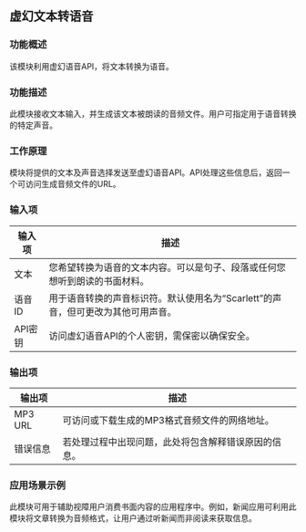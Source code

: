 ## 虚幻文本转语音

### 功能概述
该模块利用虚幻语音API，将文本转换为语音。

### 功能描述
此模块接收文本输入，并生成该文本被朗读的音频文件。用户可指定用于语音转换的特定声音。

### 工作原理
模块将提供的文本及声音选择发送至虚幻语音API。API处理这些信息后，返回一个可访问生成音频文件的URL。

### 输入项
| 输入项 | 描述 |
|-------|-------------|
| 文本 | 您希望转换为语音的文本内容。可以是句子、段落或任何您想听到朗读的书面材料。 |
| 语音ID | 用于语音转换的声音标识符。默认使用名为“Scarlett”的声音，但可更改为其他可用声音。 |
| API密钥 | 访问虚幻语音API的个人密钥，需保密以确保安全。 |

### 输出项
| 输出项 | 描述 |
|--------|-------------|
| MP3 URL | 可访问或下载生成的MP3格式音频文件的网络地址。 |
| 错误信息 | 若处理过程中出现问题，此处将包含解释错误原因的信息。 |

### 应用场景示例
此模块可用于辅助视障用户消费书面内容的应用程序中。例如，新闻应用可利用此模块将文章转换为音频格式，让用户通过听新闻而非阅读来获取信息。